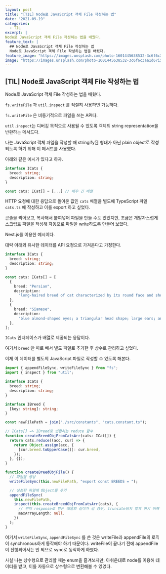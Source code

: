 ```yaml
---
layout: post
title: "[TIL] Node로 JavaScript 객체 File 작성하는 법"
date: "2021-09-19"
categories:
  - TIL
excerpt: |
Node로 JavaScript 객체 File 작성하는 법을 배웠다.
feature_text: |
  ## Node로 JavaScript 객체 File 작성하는 법
  Node로 JavaScript 객체 File 작성하는 법을 배웠다.
feature_image: "https://images.unsplash.com/photo-1601445638532-3c6f6c3aa1d6?ixlib=rb-1.2.1&ixid=MnwxMjA3fDB8MHxwaG90by1wYWdlfHx8fGVufDB8fHx8&auto=format&fit=crop&w=933&q=80"
image: "https://images.unsplash.com/photo-1601445638532-3c6f6c3aa1d6?ixlib=rb-1.2.1&ixid=MnwxMjA3fDB8MHxwaG90by1wYWdlfHx8fGVufDB8fHx8&auto=format&fit=crop&w=933&q=80"
---
```


## [TIL] Node로 JavaScript 객체 File 작성하는 법

Node로 JavaScript 객체 File 작성하는 법을 배웠다.

`fs.writeFile` 과 `util.inspect` 를 적절히 사용하면 가능하다.

`fs.writeFile` 은 비동기적으로 파일을 쓰는 API다.

`util.inspect`는 디버깅 목적으로 사용될 수 있도록 객체의 string representation을 반환하는 메서드다.

나는 JavaScript 객체 파일을 작성할 때 stringify된 형태가 아닌 plain object로 작성되도록 하기 위해 이 메서드를 사용했다.

아래와 같은 예시가 있다고 하자.

```typescript
interface ICats {
  breed: string;
  description: string;
}

const cats: ICat[] = [...] // 매우 긴 배열
```

HTTP 요청에 대한 응답으로 돌아온 값인 `cats` 배열을 별도에 TypeScript 파일 `cats.ts` 에 작성하고 이를 export 하고 싶었다.

콘솔을 찍어보고, 복사해서 붙여넣어 파일을 만들 수도 있었지만, 조금은 개발자스럽게 스크립트 파일을 작성해 자동으로 파일을 write하도록 만들어 보았다.

Nest.js를 이용한 예시이다.

대략 아래와 유사한 데이터를 API 요청으로 가져온다고 가정한다.

```typescript
interface ICats {
  breed: string;
  description: string;
}

const cats: ICats[] = [
  {
    breed: "Persian",
    description:
      "long-haired breed of cat characterized by its round face and short muzzle",
  },
  {
    breed: "Siamese",
    description:
      "blue almond-shaped eyes; a triangular head shape; large ears; an elongated, slender, and muscular body",
  },
];
```

`ICats` 인터페이스가 배열로 제공되는 응답이다.

여기서 `breed` 만 따로 빼서 별도 파일로 추가한 후 상수로 관리하고 싶었다.

이제 이 데이터를 별도의 JavaScript 파일로 작성할 수 있도록 해본다.

```typescript
import { appendFileSync, writeFileSync } from "fs";
import { inspect } from "util";

interface ICats {
  breed: string;
  description: string;
}

interface IBreed {
  [key: string]: string;
}

const newFilePath = join("./src/constants", "cats.constant.ts");

// ICats[] => IBreed로 변환하는 reduce 함수
function createBreedObjFromCatsArr(cats: ICat[]) {
  return cats.reduce((acc, cur) => {
    return Object.assign(acc, {
      [cur.breed.toUpperCase()]: cur.breed,
    });
  }, {});
}

function createBreedObjFile() {
  // 파일을 생성
  writeFileSync(this.newFilePath, "export const BREEDS = ");

  // 생성된 파일에 Object를 추가
  appendFileSync(
    this.newFilePath,
    inspect(this.createBreedObjFromCatsArr(cats), {
      // 만약 response로 받은 배열의 길이가 길 경우, truncate되지 않게 하기 위해 maxArrayLength를 null로 설정;
      maxArrayLength: null,
    })
  );
}
```

여기서 `writeFileSync`, `appendFileSync` 를 쓴 것은 writeFile과 appendFile의 로직이 synchronous하게 동작해야 하기 때문이다. writeFile이 끝나기 전에 appendFile이 진행되어서는 안 되므로 sync로 동작하게 하였다.

사실 나는 상수형으로 관리할 때는 enum을 즐겨쓰지만, 아쉬운대로 node를 이용해 데이터를 받고, 이를 자동으로 상수형으로 변환해볼 수 있었다.
